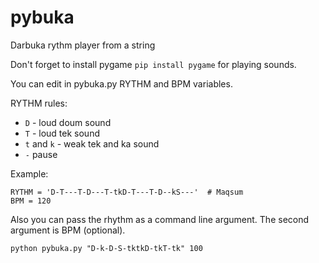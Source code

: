 # pybuka
Darbuka rythm player from a string

Don't forget to install pygame `pip install pygame` for playing sounds.

You can edit in pybuka.py RYTHM and BPM variables. 

RYTHM rules:

* `D` - loud doum sound
* `T` - loud tek sound
* `t` and `k` - weak tek and ka sound
* `-` pause

Example:
~~~~
RYTHM = 'D-T---T-D---T-tkD-T---T-D--kS---'  # Maqsum
BPM = 120
~~~~

Also you can pass the rhythm as a command line argument. The second argument is BPM (optional). 
~~~
python pybuka.py "D-k-D-S-tktkD-tkT-tk" 100
~~~

